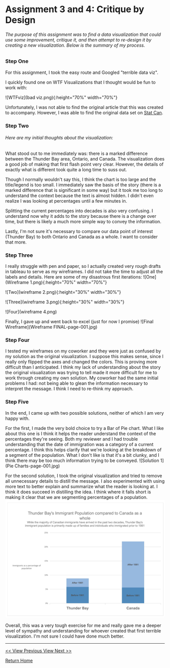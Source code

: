 # Assignment 3 and 4: Critique by Design
###### The purpose of this assignment was to find a data visualization that could use some improvement, critique it, and then attempt to re-design it by creating a new visualization. Below is the summary of my process.

### Step One
For this assignment, I took the easy route and Googled "terrible data viz". 

I quickly found one on WTF Visualizations that I thought would be fun to work with: 

![WTFviz](bad viz.png){:height="70%" width="70%"}

Unfortunately, I was not able to find the original article that this was created to accompany. However, I was able to find the original data set on [Stat Can](https://www12.statcan.gc.ca/census-recensement/2016/dp-pd/prof/details/page.cfm?Lang=E&Geo1=CMACA&Code1=595&Geo2=PR&Code2=35&SearchText=ontario&SearchType=Begins&SearchPR=01&B1=Immigration%20and%20citizenship&TABID=1&type=0). 

### Step Two
###### Here are my initial thoughts about the visualization: 
What stood out to me immediately was:  there is a marked difference between the Thunder Bay area, Ontario, and Canada. The visualization does a good job of making that first flash point very clear. However, the details of exactly what is different took quite a long time to suss out. 

Though I normally wouldn't say this, I think the chart is too large and the title/legend is too small. I immediately saw the basis of the story (there is a marked difference that is significant in some way) but it took me too long to understand the context because the text is almost hidden. I didn't even realize I was looking at percentages until a few minutes in. 

Splitting the current percentages into decades is also very confusing. I understand now why it adds to the story because there is a change over time, but there is likely a much more simple way to convey the information. 

Lastly, I'm not sure it's necessary to compare our data point of interest (Thunder Bay) to both Ontario and Canada as a whole. I want to consider that more. 

### Step Three

I really struggle with pen and paper, so I actually created very rough drafts in tableau to serve as my wireframes. I did not take the time to adjust all the labels and details. Here are some of my disastrous first iterations: 
![One](Wireframe 1.png){:height="70%" width="70%"}

![Two](wireframe 2.png){:height="30%" width="30%"}

![Three](wireframe 3.png){:height="30%" width="30%"}

![Four](wireframe 4.png)



Finally, I gave up and went back to excel (just for now I promise)
![Final Wireframe](Wireframe FINAL-page-001.jpg)

### Step Four
I tested my wireframes on my coworker and they were just as confused by my solution as the original visualization. I suppose this makes sense, since I really only flipped the axes and changed the colors. This is proving more difficult than I anticipated. I think my lack of understanding about the story the original visualization was trying to tell made it more difficult for me to work through creating my own solution. 
My coworker had the same initial problems I had: not being able to glean the information necessary to interpret the message. I think I need to re-think my approach. 


### Step Five
In the end, I came up with two possible solutions, neither of which I am very happy with. 

For the first, I made the very bold choice to try a Bar of Pie chart. What I like about this one is I think it helps the reader understand the context of the percentages they're seeing. Both my reviewer and I had trouble understanding that the date of immigration was a category of a current percentage. I think this helps clarify that we're looking at the breakdown of a segment of the population. What I don't like is that it's a bit clunky, and I think there may be too much information trying to be conveyed. 
![Solution 1](Pie Charts-page-001.jpg)

For the second solution, I took the original visualization and tried to remove all unnecessary details to distill the message. I also experimented with using more text to better explain and summarize what the reader is looking at. I think it does succeed in distilling the idea. I think where it falls short is making it clear that we are segmenting percentages of a population. 
![Solution 2](simplified-page-001.jpg)

Overall, this was a very tough exercise for me and really gave me a deeper level of sympathy and understanding for whoever created that first terrible visualization. I'm not sure I could have done much better. 
**********************
[<< View Previous      ](/Assignment_2.md)[View Next >>](/Final_Project_1.md)

[Return Home](/README.md)
